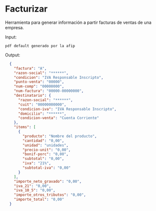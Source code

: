 # Facturizar

Herramienta para generar información a partir facturas de ventas de una empresa.

Input:

`pdf default generado por la afip`

Output:

```JSON
  {
    "factura": "A",
    "razon-social": "******",
    "condicion": "IVA Responsable Inscripto",
    "punto-venta": "00000",
    "num-comp": "00000000",
    "num-factura": "00000-00000000",
    "destinatario": {
      "razon-social": "******",
      "cuit": "00000000000",
      "condicion-iva": "IVA Responsable Inscripto",
      "domicilio": "******",
      "condicion-venta": "Cuenta Corriente"
    },
    "items": [
      {
        "producto": "Nombre del producto",
        "cantidad": "0,00",
        "unidad": "unidades",
        "precio-unit": "0,00",
        "bonif-porc": "0,00",
        "subtotal": "0,00",
        "iva": "21%",
        "subtotal-iva": "0,00"
      }
    ],
    "importe_neto_gravado": "0,00",
    "iva_21": "0,00",
    "iva_10_5": "0,00",
    "importe_otros_tributos": "0,00",
    "importe_total": "0,00"
  }
```
